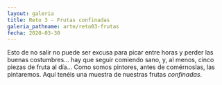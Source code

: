 ```yaml
---
layout: galeria
title: Reto 3 - Frutas confinadas
galeria_pathname: arte/reto03-frutas
fecha: 2020-03-30
---
```


Esto de no salir no puede ser excusa para picar entre horas y perder las buenas costumbres... hay que seguir comiendo sano, y, al menos, cinco piezas de fruta al día... Como somos pintores, antes de comérnoslas, las pintaremos. Aquí tenéis una muestra de nuestras frutas *confinadas*.

